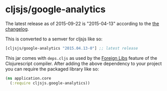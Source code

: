 # cljsjs/google-analytics

The latest release as of 2015-09-22 is "2015-04-13" according to the
[the changelog](https://developers.google.com/analytics/devguides/collection/analyticsjs/changelog).

This is converted to a semver for cljsjs like so:

[](dependency)
```clojure
[cljsjs/google-analytics "2015.04.13-0"] ;; latest release
```
[](/dependency)

This jar comes with `deps.cljs` as used by the [Foreign Libs][flibs] feature
of the Clojurescript compiler. After adding the above dependency to your project
you can require the packaged library like so:

```clojure
(ns application.core
  (:require cljsjs.google-analytics))
```

[flibs]: https://github.com/clojure/clojurescript/wiki/Packaging-Foreign-Dependencies
